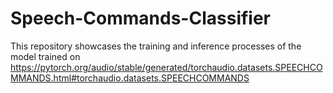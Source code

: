 # Speech-Commands-Classifier
This repository showcases the training and inference processes of the model trained on  https://pytorch.org/audio/stable/generated/torchaudio.datasets.SPEECHCOMMANDS.html#torchaudio.datasets.SPEECHCOMMANDS
